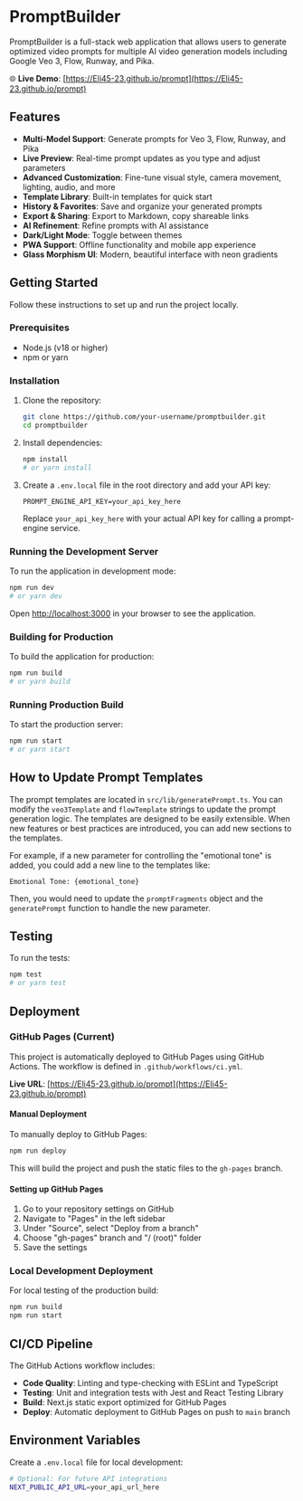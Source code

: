 # PromptBuilder

PromptBuilder is a full-stack web application that allows users to generate optimized video prompts for multiple AI video generation models including Google Veo 3, Flow, Runway, and Pika.

🌐 **Live Demo**: [https://Eli45-23.github.io/prompt](https://Eli45-23.github.io/prompt)

## Features

- **Multi-Model Support**: Generate prompts for Veo 3, Flow, Runway, and Pika
- **Live Preview**: Real-time prompt updates as you type and adjust parameters
- **Advanced Customization**: Fine-tune visual style, camera movement, lighting, audio, and more
- **Template Library**: Built-in templates for quick start
- **History & Favorites**: Save and organize your generated prompts
- **Export & Sharing**: Export to Markdown, copy shareable links
- **AI Refinement**: Refine prompts with AI assistance
- **Dark/Light Mode**: Toggle between themes
- **PWA Support**: Offline functionality and mobile app experience
- **Glass Morphism UI**: Modern, beautiful interface with neon gradients

## Getting Started

Follow these instructions to set up and run the project locally.

### Prerequisites

- Node.js (v18 or higher)
- npm or yarn

### Installation

1. Clone the repository:

   ```bash
   git clone https://github.com/your-username/promptbuilder.git
   cd promptbuilder
   ```

2. Install dependencies:

   ```bash
   npm install
   # or yarn install
   ```

3. Create a `.env.local` file in the root directory and add your API key:

   ```
   PROMPT_ENGINE_API_KEY=your_api_key_here
   ```

   Replace `your_api_key_here` with your actual API key for calling a prompt-engine service.

### Running the Development Server

To run the application in development mode:

```bash
npm run dev
# or yarn dev
```

Open [http://localhost:3000](http://localhost:3000) in your browser to see the application.

### Building for Production

To build the application for production:

```bash
npm run build
# or yarn build
```

### Running Production Build

To start the production server:

```bash
npm run start
# or yarn start
```

## How to Update Prompt Templates

The prompt templates are located in `src/lib/generatePrompt.ts`. You can modify the `veo3Template` and `flowTemplate` strings to update the prompt generation logic. The templates are designed to be easily extensible. When new features or best practices are introduced, you can add new sections to the templates.

For example, if a new parameter for controlling the "emotional tone" is added, you could add a new line to the templates like:

```
Emotional Tone: {emotional_tone}
```

Then, you would need to update the `promptFragments` object and the `generatePrompt` function to handle the new parameter.

## Testing

To run the tests:

```bash
npm test
# or yarn test
```

## Deployment

### GitHub Pages (Current)

This project is automatically deployed to GitHub Pages using GitHub Actions. The workflow is defined in `.github/workflows/ci.yml`.

**Live URL**: [https://Eli45-23.github.io/prompt](https://Eli45-23.github.io/prompt)

#### Manual Deployment

To manually deploy to GitHub Pages:

```bash
npm run deploy
```

This will build the project and push the static files to the `gh-pages` branch.

#### Setting up GitHub Pages

1. Go to your repository settings on GitHub
2. Navigate to "Pages" in the left sidebar
3. Under "Source", select "Deploy from a branch"
4. Choose "gh-pages" branch and "/ (root)" folder
5. Save the settings

### Local Development Deployment

For local testing of the production build:

```bash
npm run build
npm run start
```

## CI/CD Pipeline

The GitHub Actions workflow includes:

- **Code Quality**: Linting and type-checking with ESLint and TypeScript
- **Testing**: Unit and integration tests with Jest and React Testing Library
- **Build**: Next.js static export optimized for GitHub Pages
- **Deploy**: Automatic deployment to GitHub Pages on push to `main` branch

## Environment Variables

Create a `.env.local` file for local development:

```bash
# Optional: For future API integrations
NEXT_PUBLIC_API_URL=your_api_url_here
```